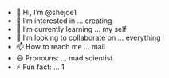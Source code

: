 - 👋 Hi, I’m @shejoe1
- 👀 I’m interested in ... creating
- 🌱 I’m currently learning ... my self
- 💞️ I’m looking to collaborate on ... everything
- 📫 How to reach me ... mail
- 😄 Pronouns: ... mad scientist
- ⚡ Fun fact: ... 1

<!---
shejoe1/shejoe1 is a ✨ special ✨ repository because its `README.md` (this file) appears on your GitHub profile.
You can click the Preview link to take a look at your changes.
--->
